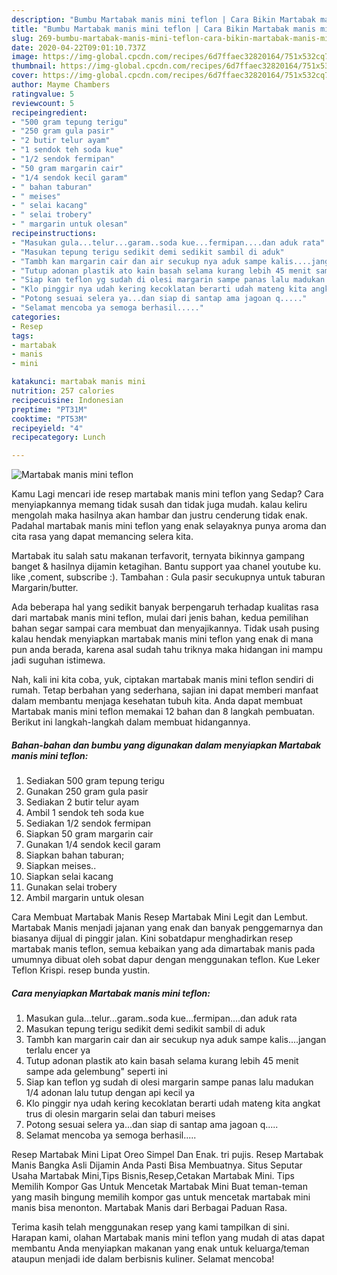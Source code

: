 ```yaml
---
description: "Bumbu Martabak manis mini teflon | Cara Bikin Martabak manis mini teflon Yang Enak Dan Lezat"
title: "Bumbu Martabak manis mini teflon | Cara Bikin Martabak manis mini teflon Yang Enak Dan Lezat"
slug: 269-bumbu-martabak-manis-mini-teflon-cara-bikin-martabak-manis-mini-teflon-yang-enak-dan-lezat
date: 2020-04-22T09:01:10.737Z
image: https://img-global.cpcdn.com/recipes/6d7ffaec32820164/751x532cq70/martabak-manis-mini-teflon-foto-resep-utama.jpg
thumbnail: https://img-global.cpcdn.com/recipes/6d7ffaec32820164/751x532cq70/martabak-manis-mini-teflon-foto-resep-utama.jpg
cover: https://img-global.cpcdn.com/recipes/6d7ffaec32820164/751x532cq70/martabak-manis-mini-teflon-foto-resep-utama.jpg
author: Mayme Chambers
ratingvalue: 5
reviewcount: 5
recipeingredient:
- "500 gram tepung terigu"
- "250 gram gula pasir"
- "2 butir telur ayam"
- "1 sendok teh soda kue"
- "1/2 sendok fermipan"
- "50 gram margarin cair"
- "1/4 sendok kecil garam"
- " bahan taburan"
- " meises"
- " selai kacang"
- " selai trobery"
- " margarin untuk olesan"
recipeinstructions:
- "Masukan gula...telur...garam..soda kue...fermipan....dan aduk rata"
- "Masukan tepung terigu sedikit demi sedikit sambil di aduk"
- "Tambh kan margarin cair dan air secukup nya aduk sampe kalis....jangan terlalu encer ya"
- "Tutup adonan plastik ato kain basah selama kurang lebih 45 menit sampe ada gelembung&#34; seperti ini"
- "Siap kan teflon yg sudah di olesi margarin sampe panas lalu madukan 1/4 adonan lalu tutup dengan api kecil ya"
- "Klo pinggir nya udah kering kecoklatan berarti udah mateng kita angkat trus di olesin margarin selai dan taburi meises"
- "Potong sesuai selera ya...dan siap di santap ama jagoan q....."
- "Selamat mencoba ya semoga berhasil....."
categories:
- Resep
tags:
- martabak
- manis
- mini

katakunci: martabak manis mini 
nutrition: 257 calories
recipecuisine: Indonesian
preptime: "PT31M"
cooktime: "PT53M"
recipeyield: "4"
recipecategory: Lunch

---
```



![Martabak manis mini teflon](https://img-global.cpcdn.com/recipes/6d7ffaec32820164/751x532cq70/martabak-manis-mini-teflon-foto-resep-utama.jpg)

Kamu Lagi mencari ide resep martabak manis mini teflon yang Sedap? Cara menyiapkannya memang tidak susah dan tidak juga mudah. kalau keliru mengolah maka hasilnya akan hambar dan justru cenderung tidak enak. Padahal martabak manis mini teflon yang enak selayaknya punya aroma dan cita rasa yang dapat memancing selera kita.

Martabak itu salah satu makanan terfavorit, ternyata bikinnya gampang banget &amp; hasilnya dijamin ketagihan. Bantu support yaa chanel youtube ku. like ,coment, subscribe :). Tambahan : Gula pasir secukupnya untuk taburan Margarin/butter.

Ada beberapa hal yang sedikit banyak berpengaruh terhadap kualitas rasa dari martabak manis mini teflon, mulai dari jenis bahan, kedua pemilihan bahan segar sampai cara membuat dan menyajikannya. Tidak usah pusing kalau hendak menyiapkan martabak manis mini teflon yang enak di mana pun anda berada, karena asal sudah tahu triknya maka hidangan ini mampu jadi suguhan istimewa.


Nah, kali ini kita coba, yuk, ciptakan martabak manis mini teflon sendiri di rumah. Tetap berbahan yang sederhana, sajian ini dapat memberi manfaat dalam membantu menjaga kesehatan tubuh kita. Anda dapat membuat Martabak manis mini teflon memakai 12 bahan dan 8 langkah pembuatan. Berikut ini langkah-langkah dalam membuat hidangannya.

<!--inarticleads1-->

##### Bahan-bahan dan bumbu yang digunakan dalam menyiapkan Martabak manis mini teflon:

1. Sediakan 500 gram tepung terigu
1. Gunakan 250 gram gula pasir
1. Sediakan 2 butir telur ayam
1. Ambil 1 sendok teh soda kue
1. Sediakan 1/2 sendok fermipan
1. Siapkan 50 gram margarin cair
1. Gunakan 1/4 sendok kecil garam
1. Siapkan  bahan taburan;
1. Siapkan  meises..
1. Siapkan  selai kacang
1. Gunakan  selai trobery
1. Ambil  margarin untuk olesan


Cara Membuat Martabak Manis Resep Martabak Mini Legit dan Lembut. Martabak Manis menjadi jajanan yang enak dan banyak penggemarnya dan biasanya dijual di pinggir jalan. Kini sobatdapur menghadirkan resep martabak manis teflon, semua kebaikan yang ada dimartabak manis pada umumnya dibuat oleh sobat dapur dengan menggunakan teflon. Kue Leker Teflon Krispi. resep bunda yustin. 

<!--inarticleads2-->

##### Cara menyiapkan Martabak manis mini teflon:

1. Masukan gula...telur...garam..soda kue...fermipan....dan aduk rata
1. Masukan tepung terigu sedikit demi sedikit sambil di aduk
1. Tambh kan margarin cair dan air secukup nya aduk sampe kalis....jangan terlalu encer ya
1. Tutup adonan plastik ato kain basah selama kurang lebih 45 menit sampe ada gelembung&#34; seperti ini
1. Siap kan teflon yg sudah di olesi margarin sampe panas lalu madukan 1/4 adonan lalu tutup dengan api kecil ya
1. Klo pinggir nya udah kering kecoklatan berarti udah mateng kita angkat trus di olesin margarin selai dan taburi meises
1. Potong sesuai selera ya...dan siap di santap ama jagoan q.....
1. Selamat mencoba ya semoga berhasil.....


Resep Martabak Mini Lipat Oreo Simpel Dan Enak. tri pujis. Resep Martabak Manis Bangka Asli Dijamin Anda Pasti Bisa Membuatnya. Situs Seputar Usaha Martabak Mini,Tips Bisnis,Resep,Cetakan Martabak Mini. Tips Memilih Kompor Gas Untuk Mencetak Martabak Mini Buat teman-teman yang masih bingung memilih kompor gas untuk mencetak martabak mini manis bisa menonton. Martabak Manis dari Berbagai Paduan Rasa. 

Terima kasih telah menggunakan resep yang kami tampilkan di sini. Harapan kami, olahan Martabak manis mini teflon yang mudah di atas dapat membantu Anda menyiapkan makanan yang enak untuk keluarga/teman ataupun menjadi ide dalam berbisnis kuliner. Selamat mencoba!
